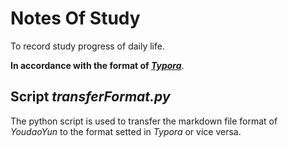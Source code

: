 # Notes Of Study
To record study progress of daily life.

**In accordance with the format of [_Typora_](https://www.typora.io/)**.

## Script *transferFormat.py*
The python script is used to transfer the markdown file format of *YoudaoYun* to the format setted in *Typora* or vice versa.

